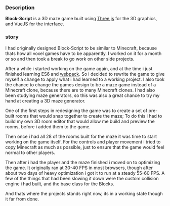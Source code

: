 ### Description
**Block-Script** is a 3D maze game built using [Three.js](/skills/view?id=threejs) for the 3D graphics, and [VueJS](/skills/view?id=vue) for the interface.

### story
I had originally designed Block-Script to be similar to Minecraft, because thats how all voxel games have to be apparently.
I worked on it for a month or so and then took a break to go work on other side projects.

After a while i started working on the game again, and at the time i just finished learning ES6 and [webpack](/skills/view?id=webpack).
So i decided to rewrite the game to give myself a change to apply what i had learned to a working project.
I also took the chance to change the games design to be a maze game instead of a Minecraft clone, because there are to many Minecraft clones.
I had also been studying maze generators, so this was also a great chance to try my hand at creating a 3D maze generator.

One of the first steps in redesigning the game was to create a set of pre-built rooms that would snap together to create the maze;
To do this i had to build my own 3D room editor that would allow me build and preview the rooms, before i added them to the game.

Then once i had all 28 of the rooms built for the maze it was time to start working on the game itself.
For the controls and player movement i tried to copy Minecraft as much as possible, just to ensure that the game would feel normal to other players.

Then after i had the player and the maze finished i moved on to optimizing the game.
It originally ran at 30-40 FPS in most browsers, though after about two days of heavy optimization i got it to run at a steady 55-60 FPS.
A few of the things that had been slowing it down were the custom collision engine i had built, and the base class for the Blocks.

And thats where the projects stands right now, its in a working state though it far from done.
